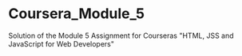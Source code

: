 # Coursera_Module_5
Solution of the Module 5 Assignment for Courseras "HTML, JSS and JavaScript for Web Developers"
